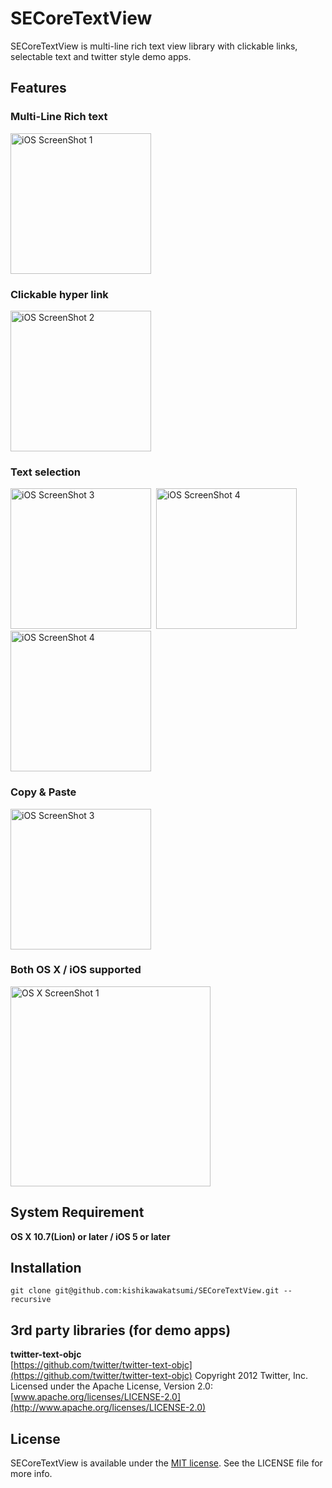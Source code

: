 SECoreTextView
==============

SECoreTextView is multi-line rich text view library with clickable links, selectable text and twitter style demo apps.

## Features
### Multi-Line Rich text
<img src="https://raw.github.com/kishikawakatsumi/SECoreTextView/master/DemoApp/Screenshot/iOS_01.png" alt="iOS ScreenShot 1" width="225px" style="width: 225px;" />

### Clickable hyper link
<img src="https://raw.github.com/kishikawakatsumi/SECoreTextView/master/DemoApp/Screenshot/iOS_02.png" alt="iOS ScreenShot 2" width="225px" style="width: 225px;" />

### Text selection
<img src="https://raw.github.com/kishikawakatsumi/SECoreTextView/master/DemoApp/Screenshot/iOS_03.png" alt="iOS ScreenShot 3" width="225px" style="width: 225px;" />&nbsp;
<img src="https://raw.github.com/kishikawakatsumi/SECoreTextView/master/DemoApp/Screenshot/iOS_04.png" alt="iOS ScreenShot 4" width="225px" style="width: 225px;" />&nbsp;
<img src="https://raw.github.com/kishikawakatsumi/SECoreTextView/master/DemoApp/Screenshot/iOS_06.png" alt="iOS ScreenShot 4" width="225px" style="width: 225px;" />

### Copy & Paste
<img src="https://raw.github.com/kishikawakatsumi/SECoreTextView/master/DemoApp/Screenshot/iOS_05.png" alt="iOS ScreenShot 3" width="225px" style="width: 225px;" />

### Both OS X / iOS supported
<img src="https://raw.github.com/kishikawakatsumi/SECoreTextView/master/DemoApp/Screenshot/OSX_02.png" alt="OS X ScreenShot 1" width="320px" style="width: 320px;" />

## System Requirement
**OS X 10.7(Lion) or later / iOS 5 or later**

## Installation
`git clone git@github.com:kishikawakatsumi/SECoreTextView.git --recursive`

## 3rd party libraries (for demo apps)
**twitter-text-objc**  
[https://github.com/twitter/twitter-text-objc](https://github.com/twitter/twitter-text-objc) 
Copyright 2012 Twitter, Inc.
Licensed under the Apache License, Version 2.0: [www.apache.org/licenses/LICENSE-2.0](http://www.apache.org/licenses/LICENSE-2.0) 
 
[Apache]: http://www.apache.org/licenses/LICENSE-2.0
[MIT]: http://www.opensource.org/licenses/mit-license.php
[GPL]: http://www.gnu.org/licenses/gpl.html
[BSD]: http://opensource.org/licenses/bsd-license.php

## License

SECoreTextView is available under the [MIT license][MIT]. See the LICENSE file for more info.
